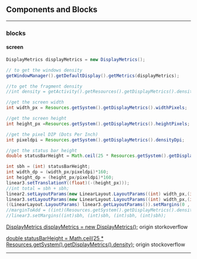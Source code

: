 ## Components and Blocks
-----
### blocks

#### screen

```java
DisplayMetrics displayMetrics = new DisplayMetrics();

// to get the windows density
getWindowManager().getDefaultDisplay().getMetrics(displayMetrics);

//to get the fragment density
//int density = getActivity().getResources().getDisplayMetrics().densityDpi;

//get the screen width
int width_px = Resources.getSystem().getDisplayMetrics().widthPixels;

//get the screen height 
int height_px =Resources.getSystem().getDisplayMetrics().heightPixels;

//get the pixel DIP (Dots Per Inch)
int pixeldpi = Resources.getSystem().getDisplayMetrics().densityDpi;

//get the status bar height
double statusBarHeight = Math.ceil(25 * Resources.getSystem().getDisplayMetrics().density);

int sbh = (int) statusBarHeight;
int width_dp = (width_px/pixeldpi)*160;
int height_dp = (height_px/pixeldpi)*160;
linear3.setTranslationY((float)(-(height_px)));
//int total = sbh + sbh;
linear2.setLayoutParams(new LinearLayout.LayoutParams((int) width_px,(int) height_px));
linear3.setLayoutParams(new LinearLayout.LayoutParams((int) width_px,(int) height_px - sbh));
((LinearLayout.LayoutParams) linear3.getLayoutParams()).setMargins(0 , (int)sbh, 0, 0);
//marginToAdd = ((int)(Resources.getSystem().getDisplayMetrics().density * sbh));
//linear3.setMargins((int)sbh, (int)sbh, (int)sbh, (int)sbh);
```
[DisplayMetrics displayMetrics = new DisplayMetrics();](https://stackoverflow.com/a/45257847/19917623) origin storkoverflow

[double statusBarHeight = Math.ceil(25 * Resources.getSystem().getDisplayMetrics().density);](https://stackoverflow.com/a/7643649/19917623) origin stockoverflow

-----

